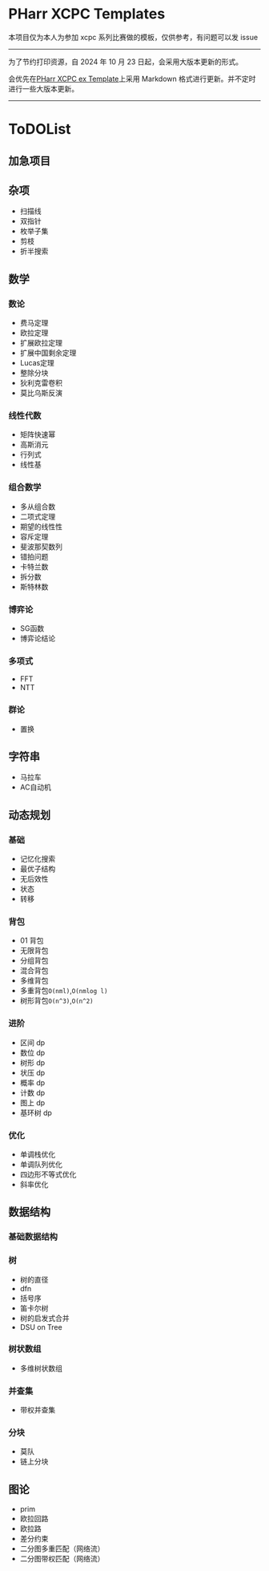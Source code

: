 # PHarr XCPC Templates
本项目仅为本人为参加 xcpc 系列比赛做的模板，仅供参考，有问题可以发 issue

---

为了节约打印资源，自 2024 年 10 月 23 日起，会采用大版本更新的形式。

会优先在[PHarr XCPC ex Template](https://github.com/PHarr-mx/PHarr-XCPC-ex-Template)上采用 Markdown 格式进行更新。并不定时进行一些大版本更新。

---
# ToDOList

## 加急项目

## 杂项

-  扫描线
-  双指针
-  枚举子集
-  剪枝
-  折半搜索

## 数学

### 数论

-  费马定理
-  欧拉定理
-  扩展欧拉定理
-  扩展中国剩余定理
-  Lucas定理
-  整除分块
-  狄利克雷卷积
-  莫比乌斯反演

### 线性代数

-  矩阵快速幂
-  高斯消元
-  行列式
-  线性基

### 组合数学

-  多从组合数
-  二项式定理
-  期望的线性性
-  容斥定理
-  斐波那契数列
-  错拍问题
-  卡特兰数
-  拆分数
-  斯特林数

### 博弈论

-  SG函数
-  博弈论结论

### 多项式

-  FFT
-  NTT

### 群论

-  置换

## 字符串

-  马拉车
-  AC自动机

## 动态规划

### 基础

-  记忆化搜索
-  最优子结构
-  无后效性
-  状态
-  转移

### 背包

-  01 背包
-  无限背包
-  分组背包
-  混合背包
-  多维背包
-  多重背包`O(nml)`,`O(nmlog l)`
-  树形背包`O(n^3)`,`O(n^2)`

### 进阶

-  区间 dp
-  数位 dp
-  树形 dp
-  状压 dp
-  概率 dp
-  计数 dp
-  图上 dp
-  基环树 dp

### 优化

-  单调栈优化
-  单调队列优化
-  四边形不等式优化
-  斜率优化

## 数据结构

### 基础数据结构

### 树

-    树的直径
-    dfn
-    括号序
-    笛卡尔树
-    树的启发式合并
-    DSU on Tree

### 树状数组
-    多维树状数组

### 并查集

- 带权并查集

### 分块

-    莫队
-    链上分块

## 图论

- prim
- 欧拉回路
- 欧拉路
- 差分约束
- 二分图多重匹配（网络流）
- 二分图带权匹配（网络流）